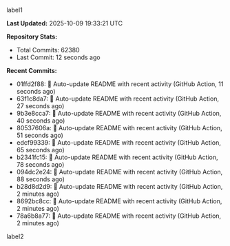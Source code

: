 
label1 
<!-- ACTIVITY_START -->
**Last Updated:** 2025-10-09 19:33:21 UTC

**Repository Stats:**
- Total Commits: 62380
- Last Commit: 12 seconds ago

**Recent Commits:**
- 01ffd2f88: 🤖 Auto-update README with recent activity (GitHub Action, 11 seconds ago)
- 63f1c8da7: 🤖 Auto-update README with recent activity (GitHub Action, 27 seconds ago)
- 9b3e8cca7: 🤖 Auto-update README with recent activity (GitHub Action, 40 seconds ago)
- 80537606a: 🤖 Auto-update README with recent activity (GitHub Action, 51 seconds ago)
- edcf99339: 🤖 Auto-update README with recent activity (GitHub Action, 65 seconds ago)
- b2341fc15: 🤖 Auto-update README with recent activity (GitHub Action, 78 seconds ago)
- 094dc2e24: 🤖 Auto-update README with recent activity (GitHub Action, 88 seconds ago)
- b28d8d2d9: 🤖 Auto-update README with recent activity (GitHub Action, 2 minutes ago)
- 8692bc8cc: 🤖 Auto-update README with recent activity (GitHub Action, 2 minutes ago)
- 78a6b8a77: 🤖 Auto-update README with recent activity (GitHub Action, 2 minutes ago)
<!-- ACTIVITY_END -->

label2
